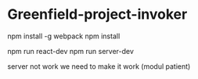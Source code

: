 # Greenfield-project-invoker

npm install -g webpack
npm install

npm run react-dev
npm run server-dev

server not work we need to make it work (modul patient)